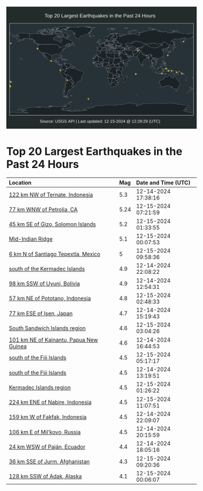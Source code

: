 ![Map](./map.png)

# Top 20 Largest Earthquakes in the Past 24 Hours

| Location | Mag | Date and Time (UTC) |
|:---|:---|:---|
| [122 km NW of Ternate, Indonesia](https://earthquake.usgs.gov/earthquakes/eventpage/us7000nyw2) | 5.3 | 12-14-2024 17:38:16 |
| [77 km WNW of Petrolia, CA](https://earthquake.usgs.gov/earthquakes/eventpage/nc75103356) | 5.24 | 12-15-2024 07:21:59 |
| [45 km SE of Gizo, Solomon Islands](https://earthquake.usgs.gov/earthquakes/eventpage/us7000nyyk) | 5.2 | 12-15-2024 01:33:55 |
| [Mid-Indian Ridge](https://earthquake.usgs.gov/earthquakes/eventpage/us7000nyxw) | 5.1 | 12-15-2024 00:07:53 |
| [6 km N of Santiago Tepextla, Mexico](https://earthquake.usgs.gov/earthquakes/eventpage/us7000nz1h) | 5 | 12-15-2024 09:58:36 |
| [south of the Kermadec Islands](https://earthquake.usgs.gov/earthquakes/eventpage/us7000nyxd) | 4.9 | 12-14-2024 22:08:22 |
| [98 km SSW of Uyuni, Bolivia](https://earthquake.usgs.gov/earthquakes/eventpage/us7000nyv3) | 4.9 | 12-14-2024 12:54:31 |
| [57 km NE of Pototano, Indonesia](https://earthquake.usgs.gov/earthquakes/eventpage/us7000nyyx) | 4.8 | 12-15-2024 02:48:33 |
| [77 km ESE of Isen, Japan](https://earthquake.usgs.gov/earthquakes/eventpage/us7000nyvn) | 4.7 | 12-14-2024 15:19:43 |
| [South Sandwich Islands region](https://earthquake.usgs.gov/earthquakes/eventpage/us7000nyyz) | 4.6 | 12-15-2024 03:04:26 |
| [101 km NE of Kainantu, Papua New Guinea](https://earthquake.usgs.gov/earthquakes/eventpage/us7000nyvu) | 4.6 | 12-14-2024 16:44:53 |
| [south of the Fiji Islands](https://earthquake.usgs.gov/earthquakes/eventpage/us7000nyze) | 4.5 | 12-15-2024 05:17:17 |
| [south of the Fiji Islands](https://earthquake.usgs.gov/earthquakes/eventpage/us7000nyv7) | 4.5 | 12-14-2024 13:19:51 |
| [Kermadec Islands region](https://earthquake.usgs.gov/earthquakes/eventpage/us7000nyyg) | 4.5 | 12-15-2024 01:26:22 |
| [224 km ENE of Nabire, Indonesia](https://earthquake.usgs.gov/earthquakes/eventpage/us7000nz1w) | 4.5 | 12-15-2024 11:07:51 |
| [159 km W of Fakfak, Indonesia](https://earthquake.usgs.gov/earthquakes/eventpage/us7000nyxe) | 4.5 | 12-14-2024 22:09:07 |
| [106 km E of Mil’kovo, Russia](https://earthquake.usgs.gov/earthquakes/eventpage/us7000nywm) | 4.5 | 12-14-2024 20:15:59 |
| [24 km WSW of Paján, Ecuador](https://earthquake.usgs.gov/earthquakes/eventpage/us7000nyw6) | 4.4 | 12-14-2024 18:05:16 |
| [36 km SSE of Jurm, Afghanistan](https://earthquake.usgs.gov/earthquakes/eventpage/us7000nz1d) | 4.3 | 12-15-2024 09:20:36 |
| [128 km SSW of Adak, Alaska](https://earthquake.usgs.gov/earthquakes/eventpage/us7000nyy3) | 4.1 | 12-15-2024 00:06:07 |

